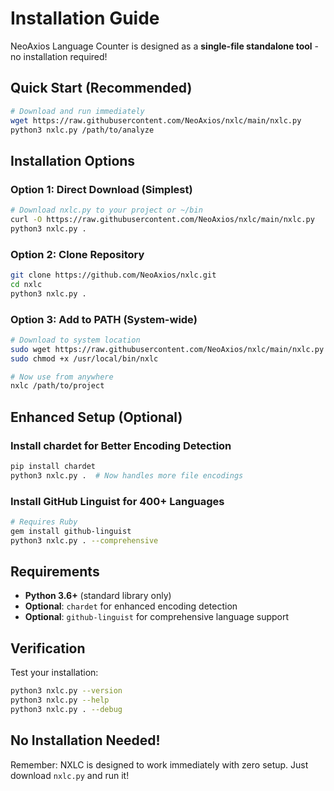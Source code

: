# Installation Guide

NeoAxios Language Counter is designed as a **single-file standalone tool** - no installation required!

## Quick Start (Recommended)

```bash
# Download and run immediately
wget https://raw.githubusercontent.com/NeoAxios/nxlc/main/nxlc.py
python3 nxlc.py /path/to/analyze
```

## Installation Options

### Option 1: Direct Download (Simplest)
```bash
# Download nxlc.py to your project or ~/bin
curl -O https://raw.githubusercontent.com/NeoAxios/nxlc/main/nxlc.py
python3 nxlc.py .
```

### Option 2: Clone Repository  
```bash
git clone https://github.com/NeoAxios/nxlc.git
cd nxlc
python3 nxlc.py .
```

### Option 3: Add to PATH (System-wide)
```bash
# Download to system location
sudo wget https://raw.githubusercontent.com/NeoAxios/nxlc/main/nxlc.py -O /usr/local/bin/nxlc
sudo chmod +x /usr/local/bin/nxlc

# Now use from anywhere
nxlc /path/to/project
```

## Enhanced Setup (Optional)

### Install chardet for Better Encoding Detection
```bash
pip install chardet
python3 nxlc.py .  # Now handles more file encodings
```

### Install GitHub Linguist for 400+ Languages
```bash
# Requires Ruby
gem install github-linguist
python3 nxlc.py . --comprehensive
```

## Requirements

- **Python 3.6+** (standard library only)
- **Optional**: `chardet` for enhanced encoding detection
- **Optional**: `github-linguist` for comprehensive language support

## Verification

Test your installation:
```bash
python3 nxlc.py --version
python3 nxlc.py --help
python3 nxlc.py . --debug
```

## No Installation Needed!

Remember: NXLC is designed to work immediately with zero setup. Just download `nxlc.py` and run it!
